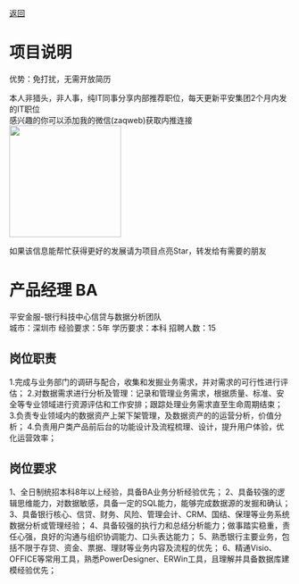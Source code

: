 [返回](../)

# 项目说明

优势：免打扰，无需开放简历

本人非猎头，非人事，纯IT同事分享内部推荐职位，每天更新平安集团2个月内发的IT职位  
感兴趣的你可以添加我的微信(zaqweb)获取内推连接  
<img src="https://github.com/zaqweb/PA-IT-JOBS/blob/master/WechatICode.jpeg"  height="200" width="200">

如果该信息能帮忙获得更好的发展请为项目点亮Star，转发给有需要的朋友

# 产品经理 BA
平安金服-银行科技中心信贷与数据分析团队  
城市：深圳市 经验要求：5年 学历要求：本科  招聘人数：15

## 岗位职责
1.完成与业务部门的调研与配合，收集和发掘业务需求，并对需求的可行性进行评估；
2.对数据需求进行分析及管理：记录和管理业务需求，根据质量、标准、安全等专业领域进行资源评估和工作安排；跟踪处理业务需求直至生命周期结束；
3.负责专业领域内的数据资产上架下架管理，及数据资产的的运营分析，价值分析；
4.负责用户类产品前后台的功能设计及流程梳理、设计，提升用户体验，优化运营效率；

## 岗位要求
1、全日制统招本科8年以上经验，具备BA业务分析经验优先；
2、具备较强的逻辑思维能力，对数据敏感，具备一定的SQL能力，能够完成数据源的发掘和确认；
3、具备银行核心、信贷、财务、风险、管理会计、CRM、国结、保理等业务系统数据分析或管理经验；
4、具备较强的执行力和总结分析能力；做事踏实稳重，责任心强，良好的沟通与组织协调能力、口头表达能力；
5、熟悉银行主要业务，包括不限于存贷、资金、票据、理财等业务内容及流程的优先；
6、精通Visio、OFFICE等常用工具，熟悉PowerDesigner、ERWin工具，且理解并具备数据库建模经验优先；




